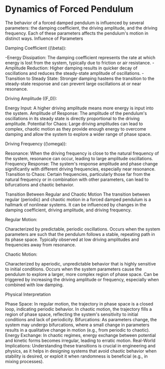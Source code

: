# Dynamics of Forced Pendulum

The behavior of a forced damped pendulum is influenced by several parameters: the damping coefficient, the driving amplitude, and the driving frequency. Each of these parameters affects the pendulum's motion in distinct ways.
Influence of Parameters

Damping Coefficient ((\beta)):

-Energy Dissipation: The damping coefficient represents the rate at which energy is lost from the system, typically due to friction or air resistance.
-Amplitude Reduction: Higher damping results in quicker decay of oscillations and reduces the steady-state amplitude of oscillations.
-Transition to Steady State: Stronger damping hastens the transition to the steady-state response and can prevent large oscillations at or near resonance.

Driving Amplitude ((F_0)):

Energy Input: A higher driving amplitude means more energy is input into the system.
Amplitude of Response: The amplitude of the pendulum's oscillations in its steady state is directly proportional to the driving amplitude.
Potential for Chaos: Large driving amplitudes can lead to complex, chaotic motion as they provide enough energy to overcome damping and allow the system to explore a wider range of phase space.

Driving Frequency ((\omega)):

Resonance: When the driving frequency is close to the natural frequency of the system, resonance can occur, leading to large amplitude oscillations.
Frequency Response: The system's response amplitude and phase change significantly with different driving frequencies, especially near resonance.
Transition to Chaos: Certain frequencies, particularly those far from the natural frequency or in combination with other parameters, can lead to bifurcations and chaotic behavior.

Transition Between Regular and Chaotic Motion
The transition between regular (periodic) and chaotic motion in a forced damped pendulum is a hallmark of nonlinear systems. It can be influenced by changes in the damping coefficient, driving amplitude, and driving frequency.

Regular Motion:

Characterized by predictable, periodic oscillations.
Occurs when the system parameters are such that the pendulum follows a stable, repeating path in its phase space.
Typically observed at low driving amplitudes and frequencies away from resonance.

Chaotic Motion:

Characterized by aperiodic, unpredictable behavior that is highly sensitive to initial conditions.
Occurs when the system parameters cause the pendulum to explore a larger, more complex region of phase space.
Can be triggered by increasing the driving amplitude or frequency, especially when combined with low damping.

Physical Interpretation

Phase Space: In regular motion, the trajectory in phase space is a closed loop, indicating periodic behavior. In chaotic motion, the trajectory fills a region of phase space, reflecting the system's sensitivity to initial conditions and lack of periodicity.
Bifurcations: As parameters change, the system may undergo bifurcations, where a small change in parameters results in a qualitative change in motion (e.g., from periodic to chaotic).
Energy Exchange: In chaotic regimes, energy exchange between potential and kinetic forms becomes irregular, leading to erratic motion.
Real-World Implications: Understanding these transitions is crucial in engineering and physics, as it helps in designing systems that avoid chaotic behavior when stability is desired, or exploit it when randomness is beneficial (e.g., in mixing processes).
